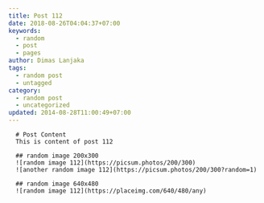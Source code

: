 ```yaml
---
title: Post 112
date: 2018-08-26T04:04:37+07:00
keywords:
  - random
  - post
  - pages
author: Dimas Lanjaka
tags:
  - random post
  - untagged
category:
  - random post
  - uncategorized
updated: 2014-08-28T11:00:49+07:00
---
```


      # Post Content
      This is content of post 112

      ## random image 200x300
      ![random image 112](https://picsum.photos/200/300)
      ![another random image 112](https://picsum.photos/200/300?random=1)

      ## random image 640x480
      ![random image 112](https://placeimg.com/640/480/any)
      